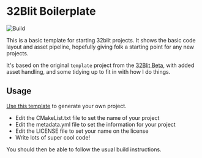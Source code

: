 # 32Blit Boilerplate

![Build](https://github.com/32blit/32blit-boilerplate/workflows/Build/badge.svg)

This is a basic template for starting 32blit projects. It shows the basic
code layout and asset pipeline, hopefully giving folk a starting point for
any new projects.

It's based on the original `template` project from the 
[32Blit Beta](https://github.com/pimoroni/32blit-beta), with added asset
handling, and some tidying up to fit in with how I do things.

## Usage

[Use this template](https://github.com/32blit/32blit-boilerplate/generate) to
generate your own project.

* Edit the CMakeList.txt file to set the name of your project
* Edit the metadata.yml file to set the information for your project
* Edit the LICENSE file to set your name on the license
* Write lots of super cool code!

You should then be able to follow the usual build instructions.

